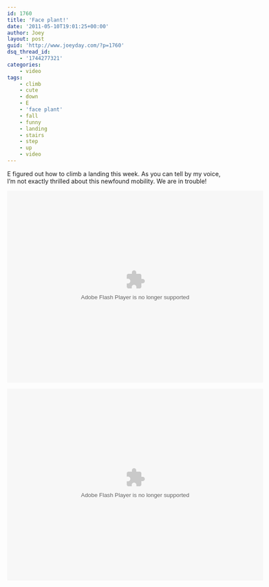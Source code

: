 ```yaml
---
id: 1760
title: 'Face plant!'
date: '2011-05-10T19:01:25+00:00'
author: Joey
layout: post
guid: 'http://www.joeyday.com/?p=1760'
dsq_thread_id:
    - '1744277321'
categories:
    - video
tags:
    - climb
    - cute
    - down
    - E
    - 'face plant'
    - fall
    - funny
    - landing
    - stairs
    - step
    - up
    - video
---
```


E figured out how to climb a landing this week. As you can tell by my voice, I’m not exactly thrilled about this newfound mobility. We are in trouble!

<object classid="clsid:D27CDB6E-AE6D-11cf-96B8-444553540000" data="http://www.flickr.com/apps/video/stewart.swf?v=71377" height="446" type="application/x-shockwave-flash" width="595"><param name="flashvars" value="intl_lang=en-us&photo_secret=a30c780f0d&photo_id=5702355396"></param><param name="movie" value="http://www.flickr.com/apps/video/stewart.swf?v=71377"></param><param name="bgcolor" value="#000000"></param><param name="allowFullScreen" value="true"></param><embed allowfullscreen="true" bgcolor="#000000" flashvars="intl_lang=en-us&photo_secret=a30c780f0d&photo_id=5702355396" height="446" src="http://www.flickr.com/apps/video/stewart.swf?v=71377" type="application/x-shockwave-flash" width="595"></embed></object>

<object classid="clsid:D27CDB6E-AE6D-11cf-96B8-444553540000" data="http://www.flickr.com/apps/video/stewart.swf?v=71377" height="446" type="application/x-shockwave-flash" width="595"><param name="flashvars" value="intl_lang=en-us&photo_secret=70c599543c&photo_id=5701823243"></param><param name="movie" value="http://www.flickr.com/apps/video/stewart.swf?v=71377"></param><param name="bgcolor" value="#000000"></param><param name="allowFullScreen" value="true"></param><embed allowfullscreen="true" bgcolor="#000000" flashvars="intl_lang=en-us&photo_secret=70c599543c&photo_id=5701823243" height="446" src="http://www.flickr.com/apps/video/stewart.swf?v=71377" type="application/x-shockwave-flash" width="595"></embed></object>